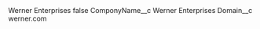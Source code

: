 <?xml version="1.0" encoding="UTF-8"?>
<CustomMetadata xmlns="http://soap.sforce.com/2006/04/metadata" xmlns:xsi="http://www.w3.org/2001/XMLSchema-instance" xmlns:xsd="http://www.w3.org/2001/XMLSchema">
    <label>Werner Enterprises</label>
    <protected>false</protected>
    <values>
        <field>ComponyName__c</field>
        <value xsi:type="xsd:string">Werner Enterprises</value>
    </values>
    <values>
        <field>Domain__c</field>
        <value xsi:type="xsd:string">werner.com</value>
    </values>
</CustomMetadata>
